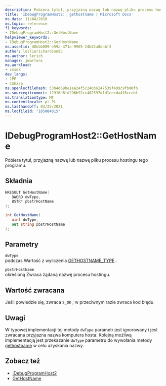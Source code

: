 ```yaml
---
description: Pobiera tytuł, przyjazną nazwę lub nazwę pliku procesu hostingu tego programu.
title: 'IDebugProgramHost2:: gethostname | Microsoft Docs'
ms.date: 11/04/2016
ms.topic: reference
f1_keywords:
- IDebugProgramHost2::GetHostName
helpviewer_keywords:
- IDebugProgramHost2::GetHostName
ms.assetid: 48bbb089-e59a-471a-9965-24b42a8dabf3
author: leslierichardson95
ms.author: lerich
manager: jmartens
ms.workload:
- vssdk
dev_langs:
- CPP
- CSharp
ms.openlocfilehash: 53b4d69be1ea24f5c240b6247539f499c9fb00fb
ms.sourcegitcommit: f2916d8fd296b92cc402597d1d1eecda4f6cccbf
ms.translationtype: MT
ms.contentlocale: pl-PL
ms.lasthandoff: 03/25/2021
ms.locfileid: "105084015"
---
```

# <a name="idebugprogramhost2gethostname"></a>IDebugProgramHost2::GetHostName
Pobiera tytuł, przyjazną nazwę lub nazwę pliku procesu hostingu tego programu.

## <a name="syntax"></a>Składnia

```cpp
HRESULT GetHostName( 
   DWORD dwType,
   BSTR* pbstrHostName
);
```

```csharp
int GetHostName( 
   uint dwType,
   out string pbstrHostName
);
```

## <a name="parameters"></a>Parametry
`dwType`\
podczas Wartość z wyliczenia [GETHOSTNAME_TYPE](../../../extensibility/debugger/reference/gethostname-type.md) .

`pbstrHostName`\
określoną Zwraca żądaną nazwę procesu hostingu.

## <a name="return-value"></a>Wartość zwracana
 Jeśli powiedzie się, zwraca `S_OK` ; w przeciwnym razie zwraca kod błędu.

## <a name="remarks"></a>Uwagi
 W typowej implementacji tej metody `dwType` parametr jest ignorowany i jest zwracana przyjazna nazwa komputera hosta. Kolejną możliwą implementacją jest przekazanie `dwType` parametru do wywołania metody [gethostname](../../../extensibility/debugger/reference/idebugprogramnode2-gethostname.md) w celu uzyskania nazwy.

## <a name="see-also"></a>Zobacz też
- [IDebugProgramHost2](../../../extensibility/debugger/reference/idebugprogramhost2.md)
- [GetHostName](../../../extensibility/debugger/reference/idebugprogramnode2-gethostname.md)
